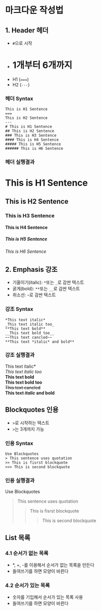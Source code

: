 # 마크다운 작성법

## 1. Header 헤더
* `#`으로 시작
* # 1개부터 6개까지
* H1 (`===`)
* H2 (`---`)
### 헤더 Syntax
    This is H1 Sentence
    ===
    This is H2 Sentence
    ---
    # This is H1 Sentence
    ## This is H2 Sentence
    ### This is H3 Sentence
    #### This is H4 Sentence
    ##### This is H5 Sentence
    ###### This is H6 Sentence
### 헤더 실행결과
# This is H1 Sentence </br>
## This is H2 Sentence </br>
### This is H3 Sentence </br>
#### This is H4 Sentence </br>
##### This is H5 Sentence </br>
###### This is H6 Sentence </br>
    
## 2. Emphasis 강조
* 기울이기(italic): `*`또는 `_`로 감싼 텍스트
* 굵게(bold): `**`또는 `__`로 감싼 텍스트
* 취소선: `~`로 감싼 텍스트
### 강조 Syntax
    *This text italic*
    _This text italic too_
    **This text bold**
    __This text bold too__
    ~~This text cancled~~
    **This text *italic* and bold**
### 강조 실행결과
This text italic* </br>
_This text italic too_ </br>
**This text bold** </br>
__This text bold too__ </br>
~~This text cancled~~ </br>
**This text *italic* and bold** </br>
## Blockquotes 인용
* `>`로 시작하는 텍스트
* `>`는 3개까지 가능
### 인용 Syntax
    Use Blockquotes
    > This sentence uses quotation
    >> This is fisrst blockquote
    >>> This is second blockquote
### 인용 실행결과
Use Blockquotes
> This sentence uses quotation
>> This is fisrst blockquote
>>> This is second blockquote
## List 목록
### 4.1 순서가 없는 목록
* *, +, -를 이용해서 순서가 없는 목록을 만든다
* 들여쓰기를 하면 모양이 바뀐다
### 4.2 순서가 있는 목록
* 숫자를 기입해서 순서가 있는 목록 사용
* 들여쓰기를 하면 모양이 바뀐다
